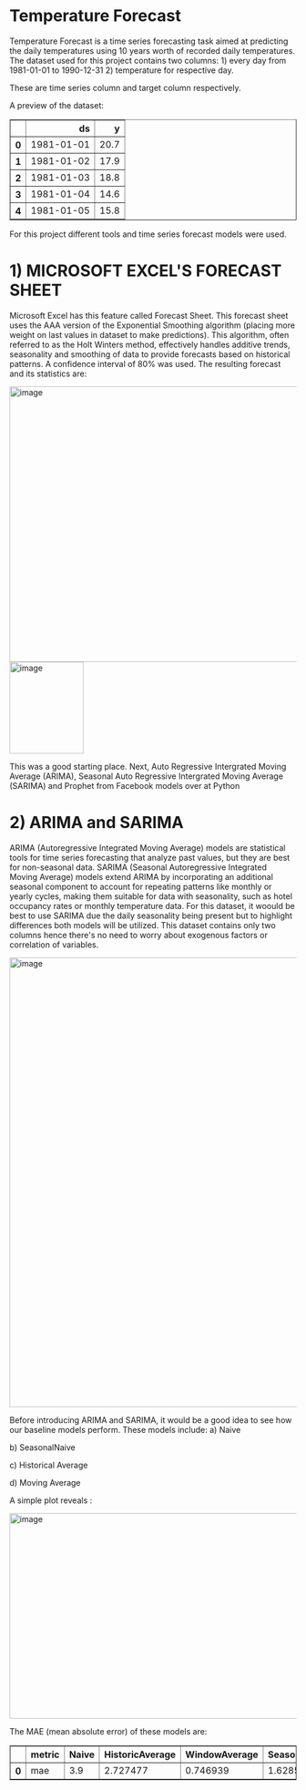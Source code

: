 # Temperature Forecast
Temperature Forecast is a time series forecasting task aimed at predicting the daily temperatures using 10 years worth of recorded daily temperatures. The dataset used for this project contains two columns: 1) every day from 1981-01-01 to 1990-12-31 
2) temperature for respective day.

These are time series column and target column respectively. 

A preview of the dataset:

<div>
<table border="1" class="dataframe">
  <thead>
    <tr style="text-align: right;">
      <th></th>
      <th>ds</th>
      <th>y</th>
    </tr>
  </thead>
  <tbody>
    <tr>
      <th>0</th>
      <td>1981-01-01</td>
      <td>20.7</td>
    </tr>
    <tr>
      <th>1</th>
      <td>1981-01-02</td>
      <td>17.9</td>
    </tr>
    <tr>
      <th>2</th>
      <td>1981-01-03</td>
      <td>18.8</td>
    </tr>
    <tr>
      <th>3</th>
      <td>1981-01-04</td>
      <td>14.6</td>
    </tr>
    <tr>
      <th>4</th>
      <td>1981-01-05</td>
      <td>15.8</td>
    </tr>
  </tbody>
</table>
</div>


For this project different tools and time series forecast models were used. 

# 1) MICROSOFT EXCEL'S FORECAST SHEET
Microsoft Excel has this feature called Forecast Sheet. This forecast sheet uses the AAA version of the Exponential Smoothing algorithm (placing more weight on last values in dataset to make predictions). This algorithm, often referred to as the Holt Winters method, effectively handles additive trends, seasonality and smoothing of data to provide forecasts based on historical patterns. A confidence interval of 80% was used. The resulting forecast and its statistics are:

<img width="1008" height="484" alt="image" src="https://github.com/user-attachments/assets/7172c700-2fd1-4c6a-8c3f-1745ee404fd5" />

<img width="130" height="161" alt="image" src="https://github.com/user-attachments/assets/dfe04fcd-89f5-4395-bb86-281f1877806d" />

This was a good starting place. Next, Auto Regressive Intergrated Moving Average (ARIMA), Seasonal Auto Regressive Intergrated Moving Average (SARIMA) and Prophet from Facebook models over at Python

# 2) ARIMA and SARIMA
ARIMA (Autoregressive Integrated Moving Average) models are statistical tools for time series forecasting that analyze past values, but they are best for non-seasonal data. SARIMA (Seasonal Autoregressive Integrated Moving Average) models extend ARIMA by incorporating an additional seasonal component to account for repeating patterns like monthly or yearly cycles, making them suitable for data with seasonality, such as hotel occupancy rates or monthly temperature data. For this dataset, it woould be best to use SARIMA due the daily seasonality being present but to highlight differences both models will be utilized. This dataset contains only two columns hence there's no need to worry about exogenous factors or correlation of variables. 

<img width="1189" height="790" alt="image" src="https://github.com/user-attachments/assets/1018630e-ccdc-4c1b-9144-9928d3e58269" />

Before introducing ARIMA and SARIMA, it would be a good idea to see how our baseline models perform. These models include: 
a) Naive

b) SeasonalNaive

c) Historical Average

d) Moving Average

A simple plot reveals : 

<img width="1800" height="361" alt="image" src="https://github.com/user-attachments/assets/8259ccac-7d0e-433f-ab54-68847adf3368" />


The MAE (mean absolute error) of these models are:
<div>
<table border="1" class="dataframe">
  <thead>
    <tr style="text-align: right;">
      <th></th>
      <th>metric</th>
      <th>Naive</th>
      <th>HistoricAverage</th>
      <th>WindowAverage</th>
      <th>SeasonalNaive</th>
    </tr>
  </thead>
  <tbody>
    <tr>
      <th>0</th>
      <td>mae</td>
      <td>3.9</td>
      <td>2.727477</td>
      <td>0.746939</td>
      <td>1.628571</td>
    </tr>
  </tbody>
</table>
</div>


